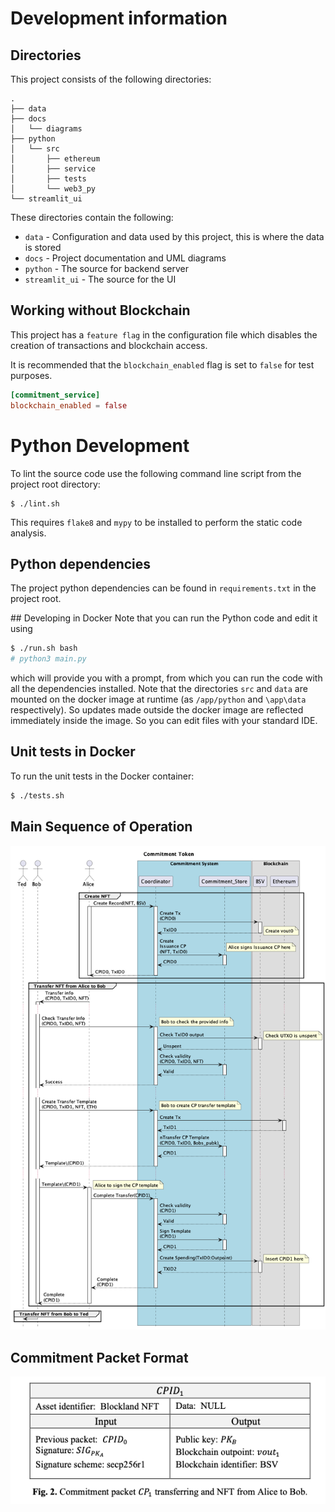 # Development information


## Directories
This project consists of the following directories:
```
.
├── data
├── docs
│   └── diagrams
├── python
│   └── src
│       ├── ethereum
│       ├── service
│       ├── tests
│       └── web3_py
└── streamlit_ui
```

These directories contain the following:
* `data` - Configuration and data used by this project, this is where the data is stored
* `docs` - Project documentation and UML diagrams
* `python` - The source for backend server 
* `streamlit_ui` - The source for the UI 


## Working without Blockchain
This project has a `feature flag` in the configuration file which disables the creation of transactions and blockchain access.

It is recommended that the `blockchain_enabled` flag is set to `false` for test purposes.

``` toml
[commitment_service]
blockchain_enabled = false
```

# Python Development
To lint the source code use the following command line script from the project root directory:
```
$ ./lint.sh
```
This requires `flake8` and `mypy` to be installed to perform the static code analysis.

## Python dependencies
The project python dependencies can be found in `requirements.txt` in the project root.

## Developing in Docker
Note that you can run the Python code and edit it using
``` bash
$ ./run.sh bash
# python3 main.py
```
which will provide you with a prompt, from which you can run the code with all the dependencies installed.
Note that the directories `src` and `data` are mounted on the docker image at runtime (as `/app/python` and `\app\data` respectively). 
So updates made outside the docker image are reflected immediately inside the image. So you can edit files with your standard IDE.

## Unit tests in Docker
To run the unit tests in the Docker container:
```bash
$ ./tests.sh
```


## Main Sequence of Operation

![Sequence Diagram](diagrams/sequence.png)

## Commitment Packet Format

![Commitment Packet Format](diagrams/commitment-packet-format.png)
